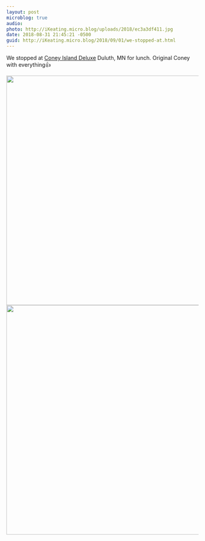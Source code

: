 ```yaml
---
layout: post
microblog: true
audio: 
photo: http://iKeating.micro.blog/uploads/2018/ec3a3df411.jpg
date: 2018-08-31 21:45:21 -0500
guid: http://iKeating.micro.blog/2018/09/01/we-stopped-at.html
---
```

We stopped at [Coney Island Deluxe](https://www.coneyislanddeluxe.com) Duluth, MN for lunch.  Original Coney with everything👍

<img src="http://iKeating.micro.blog/uploads/2018/8c13d043ca.jpg" width="600" height="600" /><img src="http://iKeating.micro.blog/uploads/2018/ec3a3df411.jpg" width="600" height="600" />
